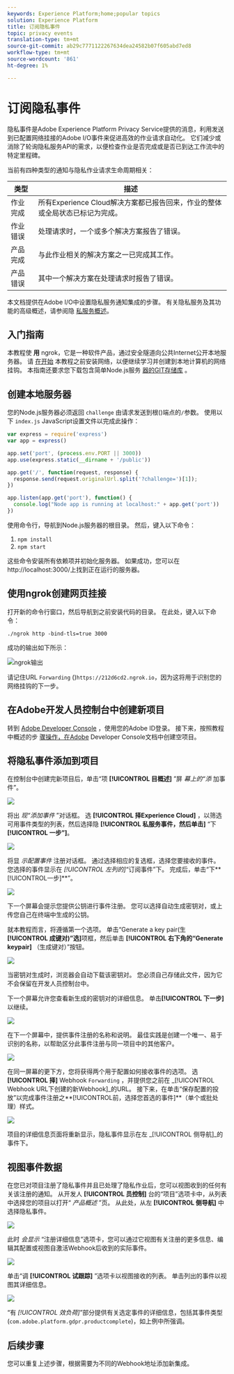 ```yaml
---
keywords: Experience Platform;home;popular topics
solution: Experience Platform
title: 订阅隐私事件
topic: privacy events
translation-type: tm+mt
source-git-commit: ab29c7771122267634dea24582b07f605abd7ed8
workflow-type: tm+mt
source-wordcount: '861'
ht-degree: 1%

---
```



# 订阅隐私事件

隐私事件是Adobe Experience Platform Privacy Service提供的消息，利用发送到已配置网络挂接的Adobe I/O事件来促进高效的作业请求自动化。 它们减少或消除了轮询隐私服务API的需求，以便检查作业是否完成或是否已到达工作流中的特定里程碑。

当前有四种类型的通知与隐私作业请求生命周期相关：

| 类型 | 描述 |
--- | ---
| 作业完成 | 所有Experience Cloud解决方案都已报告回来，作业的整体或全局状态已标记为完成。 |
| 作业错误 | 处理请求时，一个或多个解决方案报告了错误。 |
| 产品完成 | 与此作业相关的解决方案之一已完成其工作。 |
| 产品错误 | 其中一个解决方案在处理请求时报告了错误。 |

本文档提供在Adobe I/O中设置隐私服务通知集成的步骤。 有关隐私服务及其功能的高级概述，请参阅隐 [私服务概述](home.md)。

## 入门指南

本教程使 **用** ngrok，它是一种软件产品，通过安全隧道向公共Internet公开本地服务器。 请 [在开始](https://ngrok.com/download) 本教程之前安装网络，以便继续学习并创建到本地计算机的网络挂钩。 本指南还要求您下载包含简单Node.js服务 [器的GIT存储库](https://nodejs.org/) 。

## 创建本地服务器

您的Node.js服务器必须返回 `challenge` 由请求发送到根()端点的`/`参数。 使用以下 `index.js` JavaScript设置文件以完成此操作：

```js
var express = require('express')
var app = express()

app.set('port', (process.env.PORT || 3000))
app.use(express.static(__dirname + '/public'))

app.get('/', function(request, response) {
  response.send(request.originalUrl.split('?challenge=')[1]);
})

app.listen(app.get('port'), function() {
  console.log("Node app is running at localhost:" + app.get('port'))
})
```

使用命令行，导航到Node.js服务器的根目录。 然后，键入以下命令：

1. `npm install`
1. `npm start`

这些命令安装所有依赖项并初始化服务器。 如果成功，您可以在http://localhost:3000/上找到正在运行的服务器。

## 使用ngrok创建网页挂接

打开新的命令行窗口，然后导航到之前安装代码的目录。 在此处，键入以下命令：

```shell
./ngrok http -bind-tls=true 3000
```

成功的输出如下所示：

![ngrok输出](images/privacy-events/ngrok-output.png)

请记住URL `Forwarding` ()`https://212d6cd2.ngrok.io`，因为这将用于识别您的网络挂钩的下一步。

## 在Adobe开发人员控制台中创建新项目

转到 [Adobe Developer Console](https://www.adobe.com/go/devs_console_ui) ，使用您的Adobe ID登录。 接下来，按照教程中概述的步 [骤操作，在Adobe](https://www.adobe.io/apis/experienceplatform/console/docs.html#!AdobeDocs/adobeio-console/master/projects-empty.md) Developer Console文档中创建空项目。

## 将隐私事件添加到项目

在控制台中创建完新项目后，单击“项 **[!UICONTROL 目概述]** ”屏 _幕上的“添_ 加事件”。

![](./images/privacy-events/add-event-button.png)

将出 _现“添加事件_ ”对话框。 选 **[!UICONTROL 择Experience Cloud]** ，以筛选可用事件类型的列表，然后选择隐 **[!UICONTROL 私服务事件，然后单击]** “下 **[!UICONTROL 一步”]**。

![](./images/privacy-events/add-privacy-events.png)

将显 _示配置事件_ 注册对话框。 通过选择相应的复选框，选择您要接收的事件。 您选择的事件显示在 _[!UICONTROL 左列的]_“订阅事件”下。 完成后，单击“下**[!UICONTROL &#x200B;一步&#x200B;]**”。

![](./images/privacy-events/choose-subscriptions.png)

下一个屏幕会提示您提供公钥进行事件注册。 您可以选择自动生成密钥对，或上传您自己在终端中生成的公钥。

就本教程而言，将遵循第一个选项。 单击“Generate a key pair(生 **[!UICONTROL 成键对)”选]**&#x200B;项框，然后单击 **[!UICONTROL 右下角的“Generate keypair]** （生成键对）”按钮。

![](./images/privacy-events/generate-key-value.png)

当密钥对生成时，浏览器会自动下载该密钥对。 您必须自己存储此文件，因为它不会保留在开发人员控制台中。

下一个屏幕允许您查看新生成的密钥对的详细信息。 单击&#x200B;**[!UICONTROL 下一步]**&#x200B;以继续。

![](./images/privacy-events/keypair-generated.png)

在下一个屏幕中，提供事件注册的名称和说明。 最佳实践是创建一个唯一、易于识别的名称，以帮助区分此事件注册与同一项目中的其他客户。

![](./images/privacy-events/event-details.png)

在同一屏幕的更下方，您将获得两个用于配置如何接收事件的选项。 选 **[!UICONTROL 择]** Webhook `Forwarding` ，并提供您之前在 _[!UICONTROL Webhook URL下创建的新Webhook]_的URL。 接下来，在单击“保存配置的投放”以完成事件注册之**[!UICONTROL &#x200B;前，选择您首选的事件&#x200B;]**（单个或批处理）样式。

![](./images/privacy-events/webhook-details.png)

项目的详细信息页面将重新显示，隐私事件显示在左 _[!UICONTROL 侧导航]_的事件下。

## 视图事件数据

在您已对项目注册了隐私事件并且已处理了隐私作业后，您可以视图收到的任何有关该注册的通知。 从开发人 **[!UICONTROL 员控制]** 台的“项目”选项卡中，从列表中选择您的项目以打开“ _产品概述_ ”页。 从此处，从左 **[!UICONTROL 侧导航]** 中选择隐私事件。

![](./images/privacy-events/events-left-nav.png)

此时 _会显示_ “注册详细信息”选项卡，您可以通过它视图有关注册的更多信息、编辑其配置或视图自激活Webhook后收到的实际事件。

![](./images/privacy-events/registration-details.png)

单击“调 **[!UICONTROL 试跟踪]** ”选项卡以视图接收的列表。 单击列出的事件以视图其详细信息。

![](images/privacy-events/debug-tracing.png)

“有 _[!UICONTROL 效负荷]_”部分提供有关选定事件的详细信息，包括其事件类型(`com.adobe.platform.gdpr.productcomplete`)，如上例中所强调。

## 后续步骤

您可以重复上述步骤，根据需要为不同的Webhook地址添加新集成。